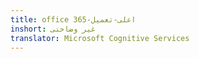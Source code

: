 ```yaml
---
title: office 365-اعلی-تعمیل
inshort: غیر وضاحتی
translator: Microsoft Cognitive Services
---
```





